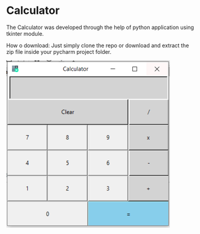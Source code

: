 # Calculator

The Calculator was developed through the help of python application using tkinter module.

How o download: Just simply clone the repo or download and extract the zip file inside your pycharm project folder.


![](Calculator.PNG)
